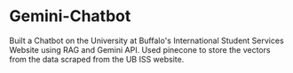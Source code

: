 # Gemini-Chatbot

Built a Chatbot on the University at Buffalo's International Student Services Website using RAG and Gemini API.
Used pinecone to store the vectors from the data scraped from the UB ISS website.
